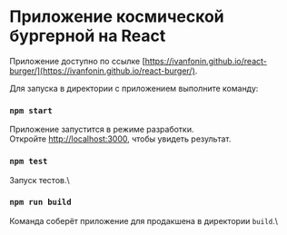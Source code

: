 # Приложение космической бургерной на React

Приложение доступно по ссылке [https://ivanfonin.github.io/react-burger/](https://ivanfonin.github.io/react-burger/).

Для запуска в директории с приложением выполните команду:

### `npm start`

Приложение запустится в режиме разработки.\
Откройте [http://localhost:3000](http://localhost:3000), чтобы увидеть результат.

### `npm test`

Запуск тестов.\

### `npm run build`

Команда соберёт приложение для продакшена в директории `build`.\